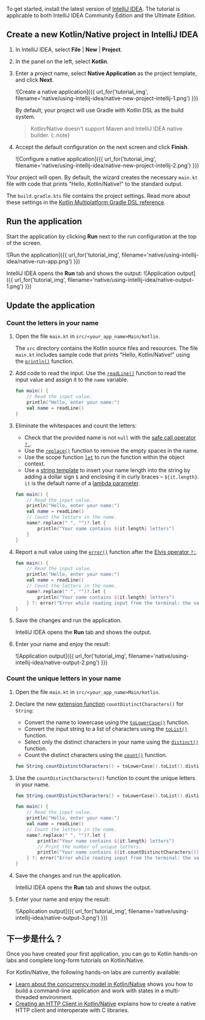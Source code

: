 [//]: # (title: Get started with Kotlin/Native using IntelliJ IDEA)

<!--- To become a How-To. Need to change type to new "HowTo" --->

To get started, install the latest version of [IntelliJ IDEA](http://www.jetbrains.com/idea/download/index.html). The tutorial is applicable to both IntelliJ IDEA Community Edition and the Ultimate Edition.

## Create a new Kotlin/Native project in IntelliJ IDEA

1. In IntelliJ IDEA, select **File** \| **New** \| **Project**.
2. In the panel on the left, select **Kotlin**.
3. Enter a project name, select **Native Application** as the project template, and click **Next**.

   ![Create a native application]({{ url_for('tutorial_img', filename='native/using-intellij-idea/native-new-project-intellij-1.png') }})

   By default, your project will use Gradle with Kotlin DSL as the build system.
   > Kotlin/Native doesn't support Maven and IntelliJ IDEA native builder.
   {:.note}

4. Accept the default configuration on the next screen and click **Finish**.

   ![Configure a native application]({{ url_for('tutorial_img', filename='native/using-intellij-idea/native-new-project-intellij-2.png') }})

Your project will open. By default, the wizard creates the necessary `main.kt` file with code that prints "Hello, Kotlin/Native!" to the standard output.

The `build.gradle.kts` file contains the project settings. Read more about these settings in the [Kotlin Multiplatform Gradle DSL reference](/docs/reference/mpp-dsl-reference.md).

## Run the application

Start the application by clicking **Run** next to the run configuration at the top of the screen.

![Run the application]({{ url_for('tutorial_img', filename='native/using-intellij-idea/native-run-app.png') }})

IntelliJ IDEA opens the **Run** tab and shows the output:
![Application output]({{ url_for('tutorial_img', filename='native/using-intellij-idea/native-output-1.png') }})

## Update the application

### Count the letters in your name

1. Open the file `main.kt` in `src/<your_app_name>Main/kotlin`.

   The `src` directory contains the Kotlin source files and resources. The file `main.kt` includes sample code that prints "Hello, Kotlin/Native!" using the [`println()`](/api/latest/jvm/stdlib/stdlib/kotlin.io/println.md) function.

2. Add code to read the input. Use the [`readLine()`](/api/latest/jvm/stdlib/kotlin.io/read-line.md) function to read the input value and assign it to the `name` variable.



   ```kotlin
   fun main() {
       // Read the input value.
       println("Hello, enter your name:")
       val name = readLine()
   }
   ```



3. Eliminate the whitespaces and count the letters:
   * Check that the provided name is not `null` with the [safe call operator `?.`](/docs/reference/null-safety.md#safe-calls).
   * Use the [`replace()`](/api/latest/jvm/stdlib/kotlin.text/replace.md) function to remove the empty spaces in the name.
   * Use the scope function [`let`](/docs/reference/scope-functions.md#let) to run the function within the object context.
   * Use a [string template](/docs/reference/basic-types.md#string-templates) to insert your name length into the string by adding a dollar sign `$` and enclosing it in curly braces – `${it.length}`.
     `it` is the default name of a [lambda parameter](/docs/reference/coding-conventions.md#lambda-parameters).



   ```kotlin
   fun main() {
       // Read the input value.
       println("Hello, enter your name:")
       val name = readLine()
       // Count the letters in the name.
       name?.replace(" ", "")?.let {
           println("Your name contains ${it.length} letters")
       }
   }
   ```



4. Report a null value using the [`error()`](/api/latest/jvm/stdlib/kotlin/error.md) function after the [Elvis operator `?:`](/docs/reference/null-safety.md#elvis-operator).



   ```kotlin
   fun main() {
       // Read the input value.
       println("Hello, enter your name:")
       val name = readLine()
       // Count the letters in the name.
       name?.replace(" ", "")?.let {
           println("Your name contains ${it.length} letters")
       } ?: error("Error while reading input from the terminal: the value can't be null.")
   }
   ```




5. Save the changes and run the application.

   IntelliJ IDEA opens the **Run** tab and shows the output.

6. Enter your name and enjoy the result:

   ![Application output]({{ url_for('tutorial_img', filename='native/using-intellij-idea/native-output-2.png') }})


### Count the unique letters in your name

1. Open the file `main.kt` in `src/<your_app_name>Main/kotlin`.

2. Declare the new [extension function](/docs/reference/extensions.md#extension-functions) `countDistinctCharacters()` for `String`:

   * Convert the name to lowercase using the [`toLowerCase()`](/api/latest/jvm/stdlib/kotlin.text/to-lower-case.md) function.
   * Convert the input string to a list of characters using the [`toList()`](/api/latest/jvm/stdlib/kotlin.text/to-list.md) function.
   * Select only the distinct characters in your name using the [`distinct()`](/api/latest/jvm/stdlib/kotlin.collections/distinct.md) function.
   * Count the distinct characters using the [`count()`](/api/latest/jvm/stdlib/kotlin.collections/count.md) function.



   ```kotlin
   fun String.countDistinctCharacters() = toLowerCase().toList().distinct().count()
   ```



3. Use the `countDistinctCharacters()` function to count the unique letters in your name.



   ```kotlin
   fun String.countDistinctCharacters() = toLowerCase().toList().distinct().count()

   fun main() {
       // Read the input value.
       println("Hello, enter your name:")
       val name = readLine()
       // Count the letters in the name.
       name?.replace(" ", "")?.let {
           println("Your name contains ${it.length} letters")
           // Print the number of unique letters.
           println("Your name contains ${it.countDistinctCharacters()} unique letters")
       } ?: error("Error while reading input from the terminal: the value can't be null.")
   }
   ```



3. Save the changes and run the application.

   IntelliJ IDEA opens the **Run** tab and shows the output.

4. Enter your name and enjoy the result:

   ![Application output]({{ url_for('tutorial_img', filename='native/using-intellij-idea/native-output-3.png') }})


## 下一步是什么？

Once you have created your first application, you can go to Kotlin hands-on labs and complete long-form tutorials on Kotlin/Native.

For Kotlin/Native, the following hands-on labs are currently available:

* [Learn about the concurrency model in Kotlin/Native](https://play.kotlinlang.org/hands-on/Kotlin%20Native%20Concurrency/00_Introduction) shows you how to build a command-line application and work with states in a multi-threaded environment.
* [Creating an HTTP Client in Kotlin/Native](https://play.kotlinlang.org/hands-on/Introduction%20to%20Kotlin%20Native/01_Introduction) explains how to create a native HTTP client and interoperate with C libraries.